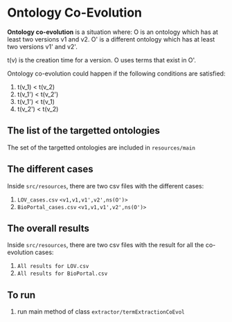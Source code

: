 # Ontology Co-Evolution

**Ontology co-evolution** is a situation where: O is an ontology which has at
least two versions v1 and v2. 
O' is a different ontology which has at least two versions v1' and v2'.

t(v) is the creation time for a version. O uses terms that exist in O'.

Ontology co-evolution could happen if the following conditions are satisfied:

1. t(v_1) < t(v_2)
2. t(v_1') < t(v_2') 
3. t(v_1') < t(v_1)
4. t(v_2') < t(v_2)


## The list of the targetted ontologies

The set of the targetted ontologies are included in `resources/main`


## The different cases

Inside `src/resources`, there are two csv files with the different cases:

1. `LOV_cases.csv` `<v1,v1,v1',v2',ns(O')>`
2. `BioPortal_cases.csv` `<v1,v1,v1',v2',ns(O')>`


## The overall results

Inside `src/resources`, there are two csv files with the result for all the co-evolution cases:

1. `All results for LOV.csv` 
2. `All results for BioPortal.csv`



## To run

1. run main method of class `extractor/termExtractionCoEvol`

